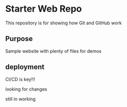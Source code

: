 # Starter Web Repo

This repository is for showing how Git and GitHub work

## Purpose

Sample website with plenty of files for demos

## deployment
CI/CD is key!!!

looking for changes

still in working
